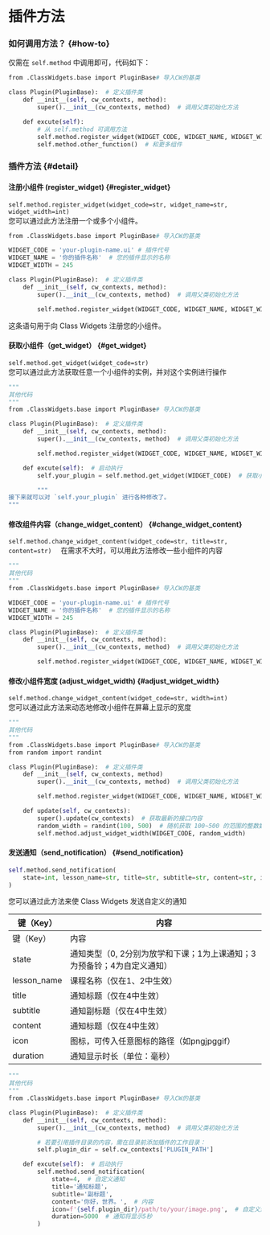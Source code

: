 # 插件方法

### 如何调用方法？ {#how-to}

仅需在 `self.method` 中调用即可，代码如下：  

```python
from .ClassWidgets.base import PluginBase# 导入CW的基类  

class Plugin(PluginBase):  # 定义插件类  
    def __init__(self, cw_contexts, method):  
        super().__init__(cw_contexts, method)  # 调用父类初始化方法  

    def excute(self):  
        # 从 self.method 可调用方法  
        self.method.register_widget(WIDGET_CODE, WIDGET_NAME, WIDGET_WIDTH)  # 注册小组件  
        self.method.other_function()  # 和更多组件  

```

### 插件方法 {#detail}

#### 注册小组件 (register_widget) {#register_widget}

`self.method.register_widget(widget_code=str, widget_name=str, widget_width=int)`  
您可以通过此方法注册一个或多个小组件。  

```python
from .ClassWidgets.base import PluginBase# 导入CW的基类  

WIDGET_CODE = 'your-plugin-name.ui' # 插件代号  
WIDGET_NAME = '你的插件名称'  # 您的插件显示的名称  
WIDGET_WIDTH = 245  

class Plugin(PluginBase):  # 定义插件类  
    def __init__(self, cw_contexts, method):  
        super().__init__(cw_contexts, method)  # 调用父类初始化方法  

        self.method.register_widget(WIDGET_CODE, WIDGET_NAME, WIDGET_WIDTH)  # 注册小组件  

```

这条语句用于向 Class Widgets 注册您的小组件。  
#### 获取小组件（get_widget） {#get_widget}

`self.method.get_widget(widget_code=str)`  
您可以通过此方法获取任意一个小组件的实例，并对这个实例进行操作  

```python
"""  
其他代码  
"""  
from .ClassWidgets.base import PluginBase# 导入CW的基类  

class Plugin(PluginBase):  # 定义插件类  
    def __init__(self, cw_contexts, method):  
        super().__init__(cw_contexts, method)  # 调用父类初始化方法  

        self.method.register_widget(WIDGET_CODE, WIDGET_NAME, WIDGET_WIDTH)  # 注册小组件  

    def excute(self):  # 启动执行  
        self.your_plugin = self.method.get_widget(WIDGET_CODE)  # 获取小组件对象  

        """  
接下来就可以对 `self.your_plugin` 进行各种修改了。  
"""  

```

#### 修改组件内容（change_widget_content） {#change_widget_content}

`self.method.change_widget_content(widget_code=str, title=str, content=str)  `
在需求不大时，可以用此方法修改一些小组件的内容  

```python
"""  
其他代码  
"""  
from .ClassWidgets.base import PluginBase# 导入CW的基类  

WIDGET_CODE = 'your-plugin-name.ui' # 插件代号  
WIDGET_NAME = '你的插件名称'  # 您的插件显示的名称  
WIDGET_WIDTH = 245  

class Plugin(PluginBase):  # 定义插件类  
    def __init__(self, cw_contexts, method):  
        super().__init__(cw_contexts, method)  # 调用父类初始化方法  

        self.method.register_widget(WIDGET_CODE, WIDGET_NAME, WIDGET_WIDTH)  # 注册小组件  

```

#### 修改小组件宽度 (adjust_widget_width) {#adjust_widget_width}

`self.method.change_widget_content(widget_code=str, width=int)`  
您可以通过此方法来动态地修改小组件在屏幕上显示的宽度  

```python
"""  
其他代码  
"""  
from .ClassWidgets.base import PluginBase# 导入CW的基类  
from random import randint  

class Plugin(PluginBase):  # 定义插件类  
    def __init__(self, cw_contexts, method)  
        super().__init__(cw_contexts, method)  # 调用父类初始化方法  

        self.method.register_widget(WIDGET_CODE, WIDGET_NAME, WIDGET_WIDTH)  # 注册小组件  

    def update(self, cw_contexts):  
        super().update(cw_contexts)  # 获取最新的接口内容  
        random_width = randint(100, 500)  # 随机获取 100~500 的范围的整数数字  
        self.method.adjust_widget_width(WIDGET_CODE, random_width)  

```

#### 发送通知（send_notification） {#send_notification}

```python
self.method.send_notification(  
    state=int, lesson_name=str, title=str, subtitle=str, content=str, icon=str, duration=int  
)  

```

您可以通过此方法来使 Class Widgets 发送自定义的通知  

| 键（Key） | 内容 |
| --- | --- |
| 键（Key） | 内容 |
| state | 通知类型（0, 2分别为放学和下课；1为上课通知；3为预备铃；4为自定义通知） |
| lesson_name | 课程名称（仅在1、2中生效） |
| title | 通知标题（仅在4中生效） |
| subtitle | 通知副标题（仅在4中生效） |
| content | 通知标题（仅在4中生效） |
| icon | 图标，可传入任意图标的路径（如pngjpggif） |
| duration | 通知显示时长（单位：毫秒） |

```python
"""  
其他代码  
"""  
from .ClassWidgets.base import PluginBase# 导入CW的基类  

class Plugin(PluginBase):  # 定义插件类  
    def __init__(self, cw_contexts, method):  
        super().__init__(cw_contexts, method)  # 调用父类初始化方法  

        # 若要引用插件目录的内容，需在目录前添加插件的工作目录：  
        self.plugin_dir = self.cw_contexts['PLUGIN_PATH']  

    def excute(self):  # 启动执行  
        self.method.send_notification(  
            state=4,  # 自定义通知  
            title='通知标题'，  
            subtitle='副标题',  
            content='你好，世界。',  # 内容  
            icon=f'{self.plugin_dir}/path/to/your/image.png',  # 自定义通知图标  
            duration=5000  # 通知将显示5秒  
        )  

```